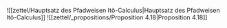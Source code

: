 ![[zettel/Hauptsatz des Pfadweisen Itô-Calculus|Hauptsatz des Pfadweisen Itô-Calculus]]
![[zettel/_propositions/Proposition 4.18|Proposition 4.18]]